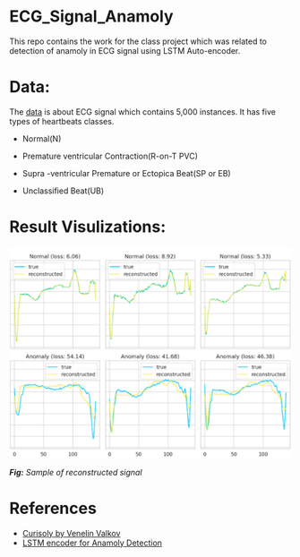 # ECG_Signal_Anamoly
This repo contains the work for the class project which was related to detection of anamoly in ECG signal using LSTM Auto-encoder.

# Data: 
The [data](http://timeseriesclassification.com/description.php?Dataset=ECG5000) is about ECG signal which contains 5,000 instances. It has five types of heartbeats classes. 

- Normal(N)

- Premature ventricular Contraction(R-on-T PVC)

- Supra -ventricular Premature or Ectopica Beat(SP or EB)

- Unclassified Beat(UB)

# Result Visulizations:

![Sample of reconstructed signal](./readme_fig/Reconstructed_time_Series.png)

 ***Fig:*** *Sample of reconstructed signal*




# References
- [Curisoly by Venelin Valkov](https://curiousily.com/posts/time-series-anomaly-detection-using-lstm-autoencoder-with-pytorch-in-python/)
- [LSTM encoder for Anamoly Detection](https://towardsdatascience.com/lstm-autoencoder-for-anomaly-detection-e1f4f2ee7ccf)
